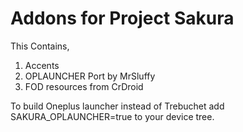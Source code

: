 # Addons for Project Sakura

This Contains, 
1. Accents 
2. OPLAUNCHER Port by MrSluffy
3. FOD resources from CrDroid

To build Oneplus launcher instead of Trebuchet add SAKURA_OPLAUNCHER=true to your device tree. 
